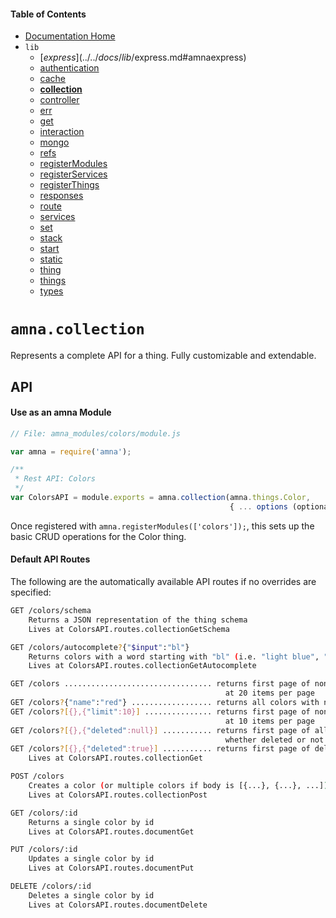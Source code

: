 <!-- -toc- -->
#### Table of Contents

- [Documentation Home](../../../../#documentation)
- `lib`
    - [$express](../../docs/lib/$express.md#amnaexpress)
    - [authentication](../../docs/lib/authentication.md#amnaauthentication)
    - [cache](../../docs/lib/cache.md#amnacache)
    - **[collection](../../docs/lib/collection.md#amnacollection)**
    - [controller](../../docs/lib/controller.md#amnacontroller)
    - [err](../../docs/lib/err.md#amnaerr)
    - [get](../../docs/lib/get.md#amnaget)
    - [interaction](../../docs/lib/interaction.md#amnainteraction)
    - [mongo](../../docs/lib/mongo.md#amnamongo)
    - [refs](../../docs/lib/refs.md#amnarefs)
    - [registerModules](../../docs/lib/registerModules.md#amnaregistermodules)
    - [registerServices](../../docs/lib/registerServices.md#amnaregisterservices)
    - [registerThings](../../docs/lib/registerThings.md#amnaregisterthings)
    - [responses](../../docs/lib/responses.md#amnaresponses)
    - [route](../../docs/lib/route.md#amnaroute)
    - [services](../../docs/lib/services.md#amnaservices)
    - [set](../../docs/lib/set.md#amnaset)
    - [stack](../../docs/lib/stack.md#amnastack)
    - [start](../../docs/lib/start.md#amnastart)
    - [static](../../docs/lib/static.md#amnastatic)
    - [thing](../../docs/lib/thing.md#amnathing)
    - [things](../../docs/lib/things.md#amnathings)
    - [types](../../docs/lib/types.md#amnatypes)

<!-- - -->

<!-- -title- -->
# `amna.collection`

<!-- - -->

Represents a complete API for a thing. Fully customizable and extendable.

## API

#### Use as an amna Module

```JavaScript
// File: amna_modules/colors/module.js

var amna = require('amna');

/**
 * Rest API: Colors
 */
var ColorsAPI = module.exports = amna.collection(amna.things.Color,
                                                 { ... options (optional) ...});
```

Once registered with `amna.registerModules(['colors']);`, this sets up the basic CRUD operations for the Color thing. 

#### Default API Routes

The following are the automatically available API routes if no overrides are specified:

```bash
GET /colors/schema
    Returns a JSON representation of the thing schema
    Lives at ColorsAPI.routes.collectionGetSchema

GET /colors/autocomplete?{"$input":"bl"}
    Returns colors with a word starting with "bl" (i.e. "light blue", "blue")
    Lives at ColorsAPI.routes.collectionGetAutocomplete

GET /colors ................................. returns first page of non-deleted colors,
                                                at 20 items per page
GET /colors?{"name":"red"} .................. returns all colors with name "red"
GET /colors?[{},{"limit":10}] ............... returns first page of non-deleted colors,
                                                at 10 items per page
GET /colors?[{},{"deleted":null}] ........... returns first page of all colors,
                                                whether deleted or not
GET /colors?[{},{"deleted":true}] ........... returns first page of deleted colors
    Lives at ColorsAPI.routes.collectionGet

POST /colors
    Creates a color (or multiple colors if body is [{...}, {...}, ...])
    Lives at ColorsAPI.routes.collectionPost

GET /colors/:id
    Returns a single color by id
    Lives at ColorsAPI.routes.documentGet

PUT /colors/:id
    Updates a single color by id
    Lives at ColorsAPI.routes.documentPut

DELETE /colors/:id
    Deletes a single color by id
    Lives at ColorsAPI.routes.documentDelete
```
